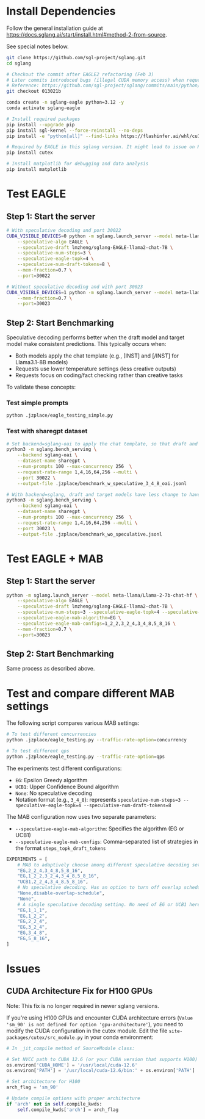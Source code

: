 # Install Dependencies
Follow the general installation guide at https://docs.sglang.ai/start/install.html#method-2-from-source.

See special notes below.
```bash
git clone https://github.com/sgl-project/sglang.git
cd sglang

# Checkout the commit after EAGLE2 refactoring (Feb 3)
# Later commits introduced bugs (illegal CUDA memory access) when request concurrency is high.
# Reference: https://github.com/sgl-project/sglang/commits/main/python/sglang/srt/speculative/eagle_worker.py
git checkout 013021b

conda create -n sglang-eagle python=3.12 -y
conda activate sglang-eagle

# Install required packages
pip install --upgrade pip
pip install sgl-kernel --force-reinstall --no-deps
pip install -e "python[all]" --find-links https://flashinfer.ai/whl/cu124/torch2.4/flashinfer/

# Required by EAGLE in this sglang version. It might lead to issue on H100 (`Value 'sm_90' is not defined for option 'gpu-architecture'`). See the section of "Issue" for a fix below.
pip install cutex

# Install matplotlib for debugging and data analysis
pip install matplotlib
```

# Test EAGLE

## Step 1: Start the server

```bash
# With speculative decoding and port 30022
CUDA_VISIBLE_DEVICES=0 python -m sglang.launch_server --model meta-llama/Llama-2-7b-chat-hf \
    --speculative-algo EAGLE \
    --speculative-draft lmzheng/sglang-EAGLE-llama2-chat-7B \
    --speculative-num-steps=3 \
    --speculative-eagle-topk=4 \
    --speculative-num-draft-tokens=8 \
    --mem-fraction=0.7 \
    --port=30022

# Without speculative decoding and with port 30023
CUDA_VISIBLE_DEVICES=1 python -m sglang.launch_server --model meta-llama/Llama-2-7b-chat-hf \
    --mem-fraction=0.7 \
    --port=30023
```

## Step 2: Start Benchmarking

Speculative decoding performs better when the draft model and target model make consistent predictions. This typically occurs when:
- Both models apply the chat template (e.g., [INST] and [/INST] for Llama3.1-8B models)
- Requests use lower temperature settings (less creative outputs)
- Requests focus on coding/fact checking rather than creative tasks

To validate these concepts:
### Test simple prompts
```bash
python .jzplace/eagle_testing_simple.py
```

### Test with sharegpt dataset
```bash
# Set backend=sglang-oai to apply the chat template, so that draft and target can produce good and consistent results, because draft model is trained this way
python3 -m sglang.bench_serving \
    --backend sglang-oai \
    --dataset-name sharegpt \
    --num-prompts 100 --max-concurrency 256  \
    --request-rate-range 1,4,16,64,256 --multi \
    --port 30022 \
    --output-file .jzplace/benchmark_w_speculative_3_4_8_oai.jsonl

# With backend=sglang, draft and target models have less change to have consistent predictions
python3 -m sglang.bench_serving \
    --backend sglang-oai \
    --dataset-name sharegpt \
    --num-prompts 100 --max-concurrency 256  \
    --request-rate-range 1,4,16,64,256 --multi \
    --port 30023 \
    --output-file .jzplace/benchmark_wo_speculative.jsonl
```

# Test EAGLE + MAB
## Step 1: Start the server
```bash
python -m sglang.launch_server --model meta-llama/Llama-2-7b-chat-hf \
    --speculative-algo EAGLE \
    --speculative-draft lmzheng/sglang-EAGLE-llama2-chat-7B \
    --speculative-num-steps=3 --speculative-eagle-topk=4 --speculative-num-draft-tokens=8 \
    --speculative-eagle-mab-algorithm=EG \
    --speculative-eagle-mab-configs=1_2_2,3_2_4,3_4_8,5_8_16 \
    --mem-fraction=0.7 \
    --port=30023
```
## Step 2: Start Benchmarking
Same process as described above.

# Test and compare different MAB settings
The following script compares various MAB settings:

```bash
# To test different concurrencies
python .jzplace/eagle_testing.py --traffic-rate-option=concurrency

# To test different qps
python .jzplace/eagle_testing.py --traffic-rate-option=qps
```

The experiments test different configurations:
- `EG`: Epsilon Greedy algorithm
- `UCB1`: Upper Confidence Bound algorithm
- `None`: No speculative decoding
- Notation format (e.g., `3_4_8`): represents `speculative-num-steps=3 --speculative-eagle-topk=4 --speculative-num-draft-tokens=8`

The MAB configuration now uses two separate parameters:
- `--speculative-eagle-mab-algorithm`: Specifies the algorithm (EG or UCB1)
- `--speculative-eagle-mab-configs`: Comma-separated list of strategies in the format `steps_topk_draft_tokens`

```python
EXPERIMENTS = [
    # MAB to adaptively choose among different speculative decoding settings
    "EG,2_2_4,3_4_8,5_8_16",
    "EG,1_2_2,3_2_4,3_4_8,5_8_16",
    "UCB1,2_2_4,3_4_8,5_8_16",
    # No speculative decoding. Has an option to turn off overlap scheduling
    "None,disable-overlap-schedule",
    "None",
    # A single speculative decoding setting. No need of EG or UCB1 here. EG is just a placeholder in notation.
    "EG,1_1_1",
    "EG,1_2_2",
    "EG,2_2_4",
    "EG,3_2_4",
    "EG,3_4_8",
    "EG,5_8_16",
]
```

# Issues
## CUDA Architecture Fix for H100 GPUs
Note: This fix is no longer required in newer sglang versions.

If you're using H100 GPUs and encounter CUDA architecture errors (`Value 'sm_90' is not defined for option 'gpu-architecture'`), you need to modify the CUDA configuration in the cutex module. Edit the file `site-packages/cutex/src_module.py` in your conda environment:

```python
# In _jit_compile method of SourceModule class:

# Set NVCC path to CUDA 12.6 (or your CUDA version that supports H100)
os.environ['CUDA_HOME'] = '/usr/local/cuda-12.6'
os.environ['PATH'] = '/usr/local/cuda-12.6/bin:' + os.environ['PATH']

# Set architecture for H100
arch_flag = 'sm_90'

# Update compile options with proper architecture
if 'arch' not in self.compile_kwds:
    self.compile_kwds['arch'] = arch_flag
```
